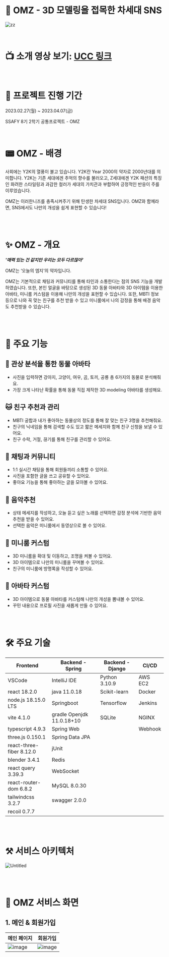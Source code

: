 # 🐾 OMZ - 3D 모델링을 접목한 차세대 SNS

![zz](https://file.notion.so/f/s/64f841dd-5695-49a1-9ad8-f5272b70980a/zz.png?id=69279cae-ac6b-4f19-b2e9-3d4a9f5dd704&table=block&spaceId=daeed313-af82-493c-8137-313dab46c0e4&expirationTimestamp=1681195951187&signature=zZ22u4LzzaOAmRuL2aER69pMDitmvjwgK1Yw_4VWL0g&downloadName=zz.png)

</br>

# 📺 소개 영상 보기: [UCC 링크]([https://youtu.be/BpSWuHHP36s](https://youtu.be/BpSWuHHP36s))

</br>

# 💾 프로젝트 진행 기간

2023.02.27(월) ~ 2023.04.07(금)

SSAFY 8기 2학기 공통프로젝트 - OMZ

</br>

# 📟 OMZ - 배경

사회에는 Y2K의 열풍이 불고 있습니다. Y2K란 Year 2000의 약자로 2000년대를 의미합니다. Y2K는 기존 세대에겐 추억의 향수를 불러오고, Z세대에겐 Y2K 패션의 특징인 화려한 스타일링과 과감한 컬러가 세대의 가치관과 부합하여 긍정적인 반응이 주를 이루었습니다.

OMZ는 이러한니즈를 충족시켜주기 위해 탄생한 차세대 SNS입니다. OMZ와 함께라면, SNS에서도 나만의 개성을 쉽게 표현할 수 있습니다!

</br></br>

# ✨ OMZ - 개요

<b><i>'매력 있는 건 같지만 우리는 모두 다르잖아'</i></b>

OMZ는 ‘오늘의 엠지’의 약자입니다.

OMZ는 기본적으로 채팅과 커뮤니티를 통해 타인과 소통한다는 점의 SNS 기능을 개발하였습니다. 또한,  본인 얼굴을 바탕으로 생성된 3D 동물 아바타와 3D 아이템을 이용한 아바타, 미니룸 커스텀을 이용해 나만의 개성을 표현할 수 있습니다. 또한, MBTI 정보 등으로 나와 꼭 맞는 친구를 추천 받을 수 있고 미니룸에서 나의 감정을 통해 배경 음악도 추천받을 수 있습니다.

</br></br>

# 🔎 주요 기능

## 🐶 관상 분석을 통한 동물 아바타

- 사진을 입력하면 강아지, 고양이, 여우, 곰, 토끼, 공룡 총 6가지의 동물로 분석해줘요.
- 가장 크게 나타난 확률을 통해 동물 직접 제작한 3D modeling 아바타를 생성해요.

## 🐱 친구 추천과 관리

- MBTI 궁합과 내가 좋아하는 동물상의 정도를 통해 잘 맞는 친구 3명을 추천해줘요.
- 친구의 닉네임을 통해 검색할 수도 있고 짧은 메세지와 함께 친구 신청을 보낼 수 있어요.
- 친구 수락, 거절, 끊기를 통해 친구를 관리할 수 있어요.

## 🦊 채팅과 커뮤니티

- 1:1 실시간 채팅을 통해 회원들끼리 소통할 수 있어요.
- 사진을 포함한 글을 쓰고 공유할 수 있어요.
- 좋아요 기능을 통해 좋아하는 글을 모아볼 수 있어요.

## 🐰 음악추천

- 상태 메세지를 작성하고, 오늘 듣고 싶은 노래를 선택하면 감정 분석에 기반한 음악 추천을 받을 수 있어요.
- 선택한 음악은 미니룸에서 동영상으로 볼 수 있어요.

## 🐻 미니룸 커스텀

- 3D 미니룸을 확대 및 이동하고, 조명을 켜볼 수 있어요.
- 3D 아이템으로 나만의 미니룸을 꾸며볼 수 있어요.
- 친구의 미니룸에 방명록을 작성할 수 있어요.

## 🦕 아바타 커스텀

- 3D 아이템으로 동물 아바타를 커스텀해 나만의 개성을 뽐내볼 수 있어요.
- 꾸민 내용으로 프로필 사진을 새롭게 만들 수 있어요.

</br></br>

# 🛠 주요 기술

| Frontend | Backend - Spring | Backend - Django | CI/CD |
| --- | --- | --- | --- |
| VSCode | IntelliJ IDE | Python 3.10.9 | AWS EC2 |
| react 18.2.0 | java 11.0.18 | Scikit-learn | Docker |
| node.js 18.15.0 LTS | Springboot | Tensorflow | Jenkins |
| vite 4.1.0 | gradle Openjdk 11.0.18+10 | SQLite | NGINX |
| typescript 4.9.3 | Spring Web |  | Webhook |
| three.js 0.150.1 | Spring Data JPA |  |  |
| react-three-fiber 8.12.0 | jUnit |  |  |
| blender 3.4.1  | Redis |  |  |
| react query 3.39.3 | WebSocket |  |  |
| react-router-dom 6.8.2 | MySQL 8.0.30 |  |  |
| tailwindcss 3.2.7 | swagger 2.0.0 |  |  |
| recoil 0.7.7 |  |  |  |

</br></br>

# ⚒ 서비스 아키텍처

![Untitled](https://s3-us-west-2.amazonaws.com/secure.notion-static.com/3530a10a-89a4-4ab4-ba35-208ad47e942a/Untitled.png)


</br></br>

# 🧸 OMZ 서비스 화면

## 1. 메인 & 회원가입

|메인 페이지|회원가입|
|-|-|
|![image](https://file.notion.so/f/s/f234579e-d579-49c7-a55c-108157753d97/newFriendsApplyMos.gif?id=a0b23296-ae11-482d-b55e-e70c81b835d7&table=block&spaceId=daeed313-af82-493c-8137-313dab46c0e4&expirationTimestamp=1681195661057&signature=2upEVAlhOmWtXHNEi1OAfHmLKrTq96gqKFb4_4PaA3s&downloadName=newFriendsApplyMos.gif)|![image](https://file.notion.so/f/s/a9e2deb3-beae-4d6c-9bde-fa9b0e2b9892/EnterPage.gif?id=b62bafcb-eda1-4fce-a77f-334c15f2c5bd&table=block&spaceId=daeed313-af82-493c-8137-313dab46c0e4&expirationTimestamp=1681195577060&signature=Rg8oOOZvKF10ZmZJJBKfIqM3hODgzU_qZqgHy3P2OvE&downloadName=EnterPage.gif)|
